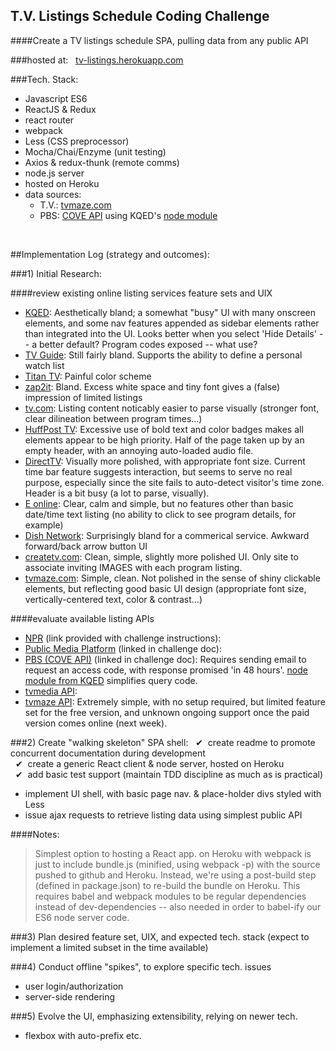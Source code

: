 ## T.V. Listings Schedule Coding Challenge

####Create a TV listings schedule SPA, pulling data from any public API

###hosted at: &nbsp; [tv-listings.herokuapp.com](http://tv-listings.herokuapp.com)

###Tech. Stack:
- Javascript ES6
- ReactJS & Redux
- react router
- webpack
- Less (CSS preprocessor)
- Mocha/Chai/Enzyme (unit testing)
- Axios & redux-thunk (remote comms)
- node.js server
- hosted on Heroku
- data sources:
  - T.V.: [tvmaze.com](http://www.tvmaze.com/api)
  - PBS: [COVE API](https://projects.pbs.org/confluence/display/coveapi) using KQED's [node module](https://github.com/KQED/cove-api)

<br>

##Implementation Log (strategy and outcomes):

###1) Initial Research:

####review existing online listing services feature sets and UIX
- [KQED](http://www.kqed.org/tv/schedules/daily/): Aesthetically bland; a somewhat "busy" UI with many onscreen elements, and some nav features appended as sidebar elements rather than integrated into the UI. Looks better when you select 'Hide Details' -- a better default? Program codes exposed -- what use?
- [TV Guide](http://www.tvguide.com/listings/): Still fairly bland. Supports the ability to define a personal watch list
- [Titan TV](http://titantv.com/): Painful color scheme
- [zap2it](http://tvschedule.zap2it.com/tvlistings/ZCGrid.do): Bland. Excess white space and tiny font gives a (false) impression of limited listings
- [tv.com](http://www.tv.com/listings/): Listing content noticably easier to parse visually (stronger font, clear dilineation between program times...)
- [HuffPost TV](http://tvlistings.aol.com/listings/ca/berkeley/dish-san-francisco/DISH807): Excessive use of bold text and color badges makes all elements appear to be high priority. Half of the page taken up by an empty header, with an annoying auto-loaded audio file.
- [DirectTV](https://www.directv.com/guide): Visually more polished, with appropriate font size. Current time bar feature suggests interaction, but seems to serve no real purpose, especially since the site fails to auto-detect visitor's time zone. Header is a bit busy (a lot to parse, visually).
- [E online](http://www.eonline.com/shows/schedule): Clear, calm and simple, but no features other than basic date/time text listing (no ability to click to see program details, for example)
- [Dish Network](https://www.mydish.com/guide): Surprisingly bland for a commerical service. Awkward forward/back arrow button UI
- [createtv.com](http://createtv.com/schedule): Clean, simple, slightly more polished UI. Only site to associate inviting IMAGES with each program listing. 
- [tvmaze.com](http://www.tvmaze.com/schedule): Simple, clean. Not polished in the sense of shiny clickable elements, but reflecting good basic UI design (appropriate font size, vertically-centered text, color & contrast...)


####evaluate available listing APIs
- [NPR](http://www.npr.org/api/inputReference.php) (link provided with challenge instructions):
- [Public Media Platform](http://publicmediaplatform.org/about/content/) (linked in challenge doc):
- [PBS (COVE API)](https://projects.pbs.org/confluence/display/coveapi/COVE+API+Version+1) (linked in challenge doc): Requires sending email to request an access code, with response promised 'in 48 hours'. [node module from KQED](https://github.com/KQED/cove-api) simplifies query code.
- [tvmedia API](https://developer.tvmedia.ca/):
- [tvmaze API](http://www.tvmaze.com/api): Extremely simple, with no setup required, but limited feature set for the free version, and unknown ongoing support once the paid version comes online (next week).


###2) Create "walking skeleton" SPA shell:
  &nbsp;&nbsp;&#10004;&nbsp;
  create readme to promote concurrent documentation during development
  <br>&nbsp;&nbsp;&#10004;&nbsp;
  create a generic React client & node server, hosted on Heroku
  <br>&nbsp;&nbsp;&#10004;&nbsp;
  add basic test support (maintain TDD discipline as much as is practical)
  
- implement UI shell, with basic page nav. & place-holder divs styled with Less
- issue ajax requests to retrieve listing data using simplest public API

####Notes:

>Simplest option to hosting a React app. on Heroku with webpack is just to include bundle.js (minified, using webpack -p) with the source pushed to github and Heroku. Instead, we're using a post-build step (defined in package.json) to re-build the bundle on Heroku. This requires babel and webpack modules to be regular dependencies instead of dev-dependencies -- also needed in order to babel-ify our ES6 node server code.

###3) Plan desired feature set, UIX, and expected tech. stack
(expect to implement a limited subset in the time available)

###4) Conduct offline "spikes", to explore specific tech. issues
- user login/authorization
- server-side rendering

###5) Evolve the UI, emphasizing extensibility, relying on newer tech.
- flexbox with auto-prefix etc.


